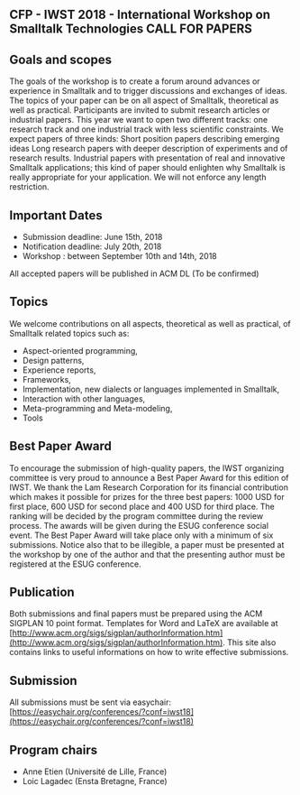 ## CFP - IWST 2018 - International Workshop on Smalltalk Technologies CALL FOR PAPERS


## Goals and scopes

The goals of the workshop is to create a forum around advances or experience in Smalltalk and to trigger discussions and exchanges of ideas. The topics of your paper can be on all aspect of Smalltalk, theoretical as well as practical. Participants are invited to submit research articles or industrial papers. This year we want to open two different tracks: one research track and one industrial track with less scientific constraints. We expect papers of three kinds: Short position papers describing emerging ideas Long research papers with deeper description of experiments and of research results. Industrial papers with presentation of real and innovative Smalltalk applications; this kind of paper should enlighten why Smalltalk is really appropriate for your application. We will not enforce any length restriction.



## Important Dates

- Submission deadline: June 15th, 2018
- Notification deadline: July 20th, 2018
- Workshop : between September 10th and 14th, 2018

All accepted papers will be published in ACM DL (To be confirmed)


## Topics

We welcome contributions on all aspects, theoretical as well as practical, of Smalltalk related topics such as: 

- Aspect-oriented programming,
- Design patterns,
- Experience reports,
- Frameworks,
- Implementation, new dialects or languages implemented in Smalltalk,
- Interaction with other languages,
- Meta-programming and Meta-modeling,
- Tools



## Best Paper Award

To encourage the submission of high-quality papers, the IWST organizing committee is very proud to announce a Best Paper Award for this edition of IWST. We thank the Lam Research Corporation for its financial contribution which makes it possible for prizes for the three best papers: 1000 USD for first place, 600 USD for second place and 400 USD for third place. The ranking will be decided by the program committee during the review process. The awards will be given during the ESUG conference social event. The Best Paper Award will take place only with a minimum of six submissions. Notice also that to be illegible, a paper must be presented at the workshop by one of the author and that the presenting author must be registered at the ESUG conference. 



## Publication

Both submissions and final papers must be prepared using the ACM SIGPLAN 10 point format. Templates for Word and LaTeX are available at [http://www.acm.org/sigs/sigplan/authorInformation.htm](http://www.acm.org/sigs/sigplan/authorInformation.htm). This site also contains links to useful informations on how to write effective submissions.


## Submission
All submissions must be sent via easychair: [https://easychair.org/conferences/?conf=iwst18](https://easychair.org/conferences/?conf=iwst18)


## Program chairs

- Anne Etien (Université de Lille, France)
- Loic Lagadec (Ensta Bretagne, France)

